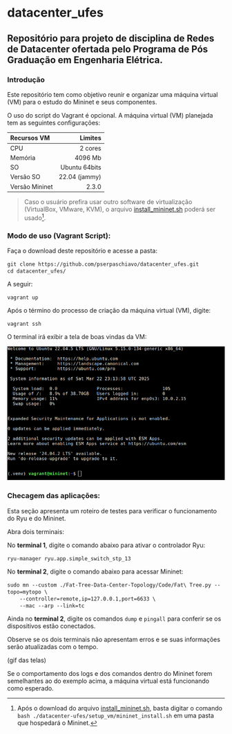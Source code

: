 # datacenter_ufes
## Repositório para projeto de disciplina de Redes de Datacenter ofertada pelo Programa de Pós Graduação em Engenharia Elétrica.

### Introdução

Este repositório tem como objetivo reunir e organizar uma máquina virtual (VM) para o estudo do Mininet e seus componentes.

O uso do script do Vagrant é opcional. A máquina virtual (VM) planejada tem as seguintes configurações:

|Recursos VM    |Limites        |
|:--------------|--------------:|
|CPU   	        |2 cores   	    |
|Memória	    |4096 Mb        |
|SO   	        |Ubuntu 64bits 	|
|Versão	SO      |22.04 (jammy) 	|
|Versão	Mininet |2.3.0       	|


> Caso o usuário prefira usar outro software de virtualização (VirtualBox, VMware, KVM), o arquivo [install_mininet.sh](https://github.com/pserpaschiavo/datacenter_ufes/blob/main/setup_vm/mininet_install.sh) poderá ser usado[^*].

### Modo de uso (Vagrant Script):

Faça o download deste repositório e acesse a pasta:


```
git clone https://github.com/pserpaschiavo/datacenter_ufes.git
cd datacenter_ufes/
```

A seguir:

```
vagrant up
```

Após o término do processo de criação da máquina virtual (VM), digite:

```
vagrant ssh
```

O terminal irá exibir a tela de boas vindas da VM:

![vm_welcome_screen](/assets/images/welcome.png)


### Checagem das aplicações:

Esta seção apresenta um roteiro de testes para verificar o funcionamento do Ryu e do Mininet.

Abra dois terminais:

No **terminal 1**, digite o comando abaixo para ativar o controlador Ryu: 
```
ryu-manager ryu.app.simple_switch_stp_13
```

No **terminal 2**, digite o comando abaixo para acessar Mininet:

```
sudo mn --custom ./Fat-Tree-Data-Center-Topology/Code/Fat\ Tree.py --topo=mytopo \
    --controller=remote,ip=127.0.0.1,port=6633 \
    --mac --arp --link=tc
```

Ainda no **terminal 2**, digite os comandos `dump` e `pingall` para conferir se os dispositivos estão conectados.

Observe se os dois terminais não apresentam erros e se suas informações serão atualizadas com o tempo.

(gif das telas)


Se o comportamento dos logs e dos comandos dentro do Mininet forem semelhantes ao do exemplo acima, a máquina virtual está funcionando como esperado.


[^*]: Após o download do arquivo [install_mininet.sh](https://github.com/pserpaschiavo/datacenter_ufes/blob/main/setup_vm/mininet_install.sh), basta digitar o comando `bash ./datacenter-ufes/setup_vm/mininet_install.sh` em uma pasta que hospedará o Mininet.
